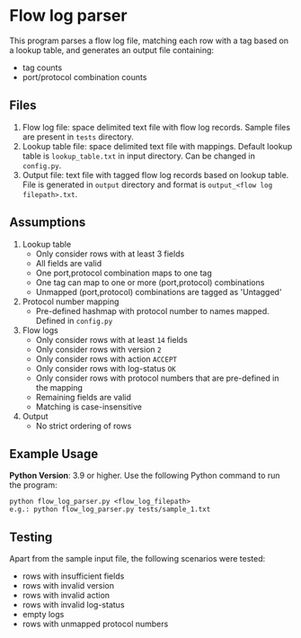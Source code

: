 # Flow log parser
This program parses a flow log file, matching each row with a tag based on a lookup table, and generates an output file containing:
- tag counts
- port/protocol combination counts

## Files
1. Flow log file: space delimited text file with flow log records. Sample files are present in `tests` directory.
2. Lookup table file: space delimited text file with mappings. Default lookup table is `lookup_table.txt` in input directory. Can be changed in `config.py`. 
3. Output file: text file with tagged flow log records based on lookup table. File is generated in `output` directory and format is `output_<flow log filepath>.txt`.

## Assumptions
1. Lookup table
   - Only consider rows with at least 3 fields
   - All fields are valid
   - One port,protocol combination maps to one tag
   - One tag can map to one or more (port,protocol) combinations
   - Unmapped (port,protocol) combinations are tagged as 'Untagged'
2. Protocol number mapping
   - Pre-defined hashmap with protocol number to names mapped. Defined in `config.py`
3. Flow logs
   - Only consider rows with at least `14` fields
   - Only consider rows with version `2`
   - Only consider rows with action `ACCEPT`
   - Only consider rows with log-status `OK` 
   - Only consider rows with protocol numbers that are pre-defined in the mapping
   - Remaining fields are valid
   - Matching is case-insensitive
4. Output
   - No strict ordering of rows

## Example Usage
**Python Version**: 3.9 or higher.
Use the following Python command to run the program:
```
python flow_log_parser.py <flow_log_filepath>
e.g.: python flow_log_parser.py tests/sample_1.txt 
```

## Testing
Apart from the sample input file, the following scenarios were tested:
- rows with insufficient fields
- rows with invalid version
- rows with invalid action
- rows with invalid log-status
- empty logs
- rows with unmapped protocol numbers
